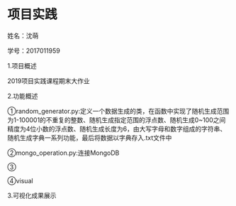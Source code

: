 # 项目实践
姓名：沈萌

学号：2017011959

1.项目概述

2019项目实践课程期末大作业

2.功能概述

①random_generator.py:定义一个数据生成的类，在函数中实现了随机生成范围为1-100001的不重复的整数、随机生成指定范围的浮点数、随机生成0~100之间精度为4位小数的浮点数、随机生成长度为6，由大写字母和数字组成的字符串、随机生成字典一系列功能，最后将数据以字典存入.txt文件中

②mongo_operation.py:连接MongoDB

③

④visual

3.可视化成果展示

